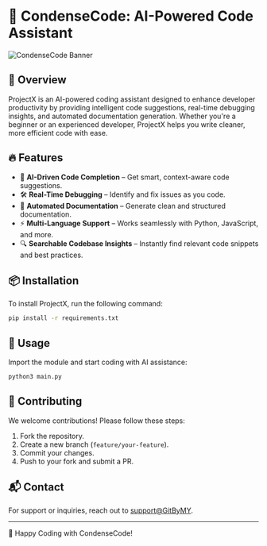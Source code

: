 # 🚀 CondenseCode: AI-Powered Code Assistant

![CondenseCode Banner](https://via.placeholder.com/1200x400?text=ProjectX)

## 🌟 Overview
ProjectX is an AI-powered coding assistant designed to enhance developer productivity by providing intelligent code suggestions, real-time debugging insights, and automated documentation generation. Whether you're a beginner or an experienced developer, ProjectX helps you write cleaner, more efficient code with ease.

## 🔥 Features
- 🧠 **AI-Driven Code Completion** – Get smart, context-aware code suggestions.
- 🛠 **Real-Time Debugging** – Identify and fix issues as you code.
- 📄 **Automated Documentation** – Generate clean and structured documentation.
- ⚡ **Multi-Language Support** – Works seamlessly with Python, JavaScript, and more.
- 🔍 **Searchable Codebase Insights** – Instantly find relevant code snippets and best practices.

## 📦 Installation
To install ProjectX, run the following command:
```bash
pip install -r requirements.txt
```

## 🚀 Usage
Import the module and start coding with AI assistance:
```python
python3 main.py
```

## 🤝 Contributing
We welcome contributions! Please follow these steps:
1. Fork the repository.
2. Create a new branch (`feature/your-feature`).
3. Commit your changes.
4. Push to your fork and submit a PR.


## 📬 Contact
For support or inquiries, reach out to [support@GitByMY](mailto:yadavmannn0421@gmail.com).

---
🚀 Happy Coding with CondenseCode!

